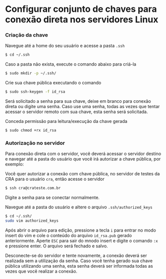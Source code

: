 # Configurar conjunto de chaves para conexão direta nos servidores Linux

### Criação da chave

Navegue até a home do seu usuário e acesse a pasta `.ssh`
```sh
$ cd ~/.ssh
```
Caso a pasta não exista, execute o comando abaixo para criá-la
```sh
$ sudo mkdir -p ~/.ssh/
```
Crie sua chave pública executando o comando
```sh
$ sudo ssh-keygen -f id_rsa
```
Será solicitado a senha para sua chave, deixe em branco para conexão direta ou digite uma senha. Caso use uma senha, todas as vezes que tentar acessar o servidor remoto com sua chave, esta senha será solicitada.

Conceda permissão para leitura/execução da chave gerada
```sh
$ sudo chmod +rx id_rsa
```

### Autorização no servidor

Para conexão direta com o servidor, você deverá acessar o servidor destino e navegar até a pasta do usuário que você irá autorizar a chave pública, por exemplo:

Você quer autorizar a conexão com chave pública, no servidor de testes da CRA para o usuário `cra`, então acesse o servidor
```sh
$ ssh cra@crateste.com.br
```
Digite a senha para se conectar normalmente.

Navegue até a pasta do usuário e altere o arquivo `.ssh/authorized_keys`
```sh
$ cd ~/.ssh/
sudo vim authorized_keys
```
Após abrir o arquivo para edição, pressione a tecla `i` para entrar no modo insert do vim e cole o conteúdo do arquivo `id_rsa.pub` gerado anteriormente.
Aperte `ESC` para sair do mnodo insert e digite o comando `:x` e pressione enter. O arquivo será fechado e salvo.

Desconecte-se do servidor e tente novamente, a conexão deverá ser realizada sem a utilização da senha. Caso você tenha gerado sua chave pública utilizando uma senha, esta senha deverá ser informada todas as vezes que você realizar a conexão.
